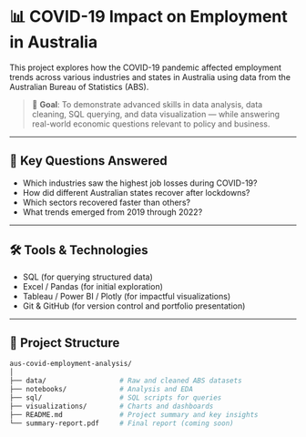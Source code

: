 # 📊 COVID-19 Impact on Employment in Australia

This project explores how the COVID-19 pandemic affected employment trends across various industries and states in Australia using data from the Australian Bureau of Statistics (ABS).

> 💼 **Goal**: To demonstrate advanced skills in data analysis, data cleaning, SQL querying, and data visualization — while answering real-world economic questions relevant to policy and business.

---

## 📌 Key Questions Answered

- Which industries saw the highest job losses during COVID-19?
- How did different Australian states recover after lockdowns?
- Which sectors recovered faster than others?
- What trends emerged from 2019 through 2022?

---

## 🛠️ Tools & Technologies

- SQL (for querying structured data)
- Excel / Pandas (for initial exploration)
- Tableau / Power BI / Plotly (for impactful visualizations)
- Git & GitHub (for version control and portfolio presentation)

---

## 📁 Project Structure

```bash
aus-covid-employment-analysis/
│
├── data/                  # Raw and cleaned ABS datasets
├── notebooks/             # Analysis and EDA
├── sql/                   # SQL scripts for queries
├── visualizations/        # Charts and dashboards
├── README.md              # Project summary and key insights
└── summary-report.pdf     # Final report (coming soon)

